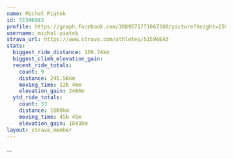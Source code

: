 ```yaml
---
name: Michał Piątek
id: 51596843
profile: https://graph.facebook.com/3089571771067360/picture?height=256&width=256
username: michal-piatek
strava_url: https://www.strava.com/athletes/51596843
stats:
  biggest_ride_distance: 109.74km
  biggest_climb_elevation_gain: 
  recent_ride_totals:
    count: 9
    distance: 245.56km
    moving_time: 12h 46m
    elevation_gain: 2466m
  ytd_ride_totals:
    count: 33
    distance: 1000km
    moving_time: 45h 45m
    elevation_gain: 10436m
layout: strava_member
--- 
```

...

